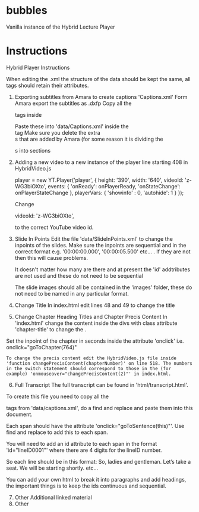 # bubbles
Vanilla instance of the Hybrid Lecture Player
# Instructions
Hybrid Player Instructions

When editing the .xml the structure of the data should be kept the same, all tags should retain their attributes.

1. Exporting subtitles from Amara to create captions 'Captions.xml'
Form Amara export the subtitles as .dxfp
Copy all the <p> tags inside <body region="bottom"><div>
Paste these into 'data/Captions.xml' inside the <div xml:id="captions"></div> tag
Make sure you delete the extra <div></div> s that are added by Amara (for some reason it is dividing the <p> s into sections

2. Adding a new video to a new instance of the player
line starting 408 in HybridVideo.js

	player = new YT.Player('player', {
    		height: '390',
    		width: '640',
    		videoId: 'z-WG3biOXto',
    		events: {
      			'onReady': onPlayerReady,
      			'onStateChange': onPlayerStateChange
    		},
    		playerVars: {
         	'showinfo' : 0,
         	'autohide': 1
    		}
  	});

	Change

	videoId: 'z-WG3biOXto', 

	to the correct YouTube video id.


3. Slide In Points
Edit the file 'data/SlideInPoints.xml' to change the inpoints of the slides. Make sure the inpoints are sequential and in the correct format e.g. '00:00:00.000', '00:00:05.500' etc... . If they are not then this will cause problems.

	It doesn't matter how many are there and at present the 'id' addtributes are not used and these do not need to be sequential

	The slide images should all be contained in the 'images' folder, these do not need to be named in any particular format.

4. Change Title
In index.html edit lines 48 and 49 to change the title

5. Change Chapter Heading Titles and Chapter Precis Content
In 'index.html' change the <span> content inside the divs with class attribute 'chapter-title' to change the .

Set the inpoint of the chapter in seconds inside the attribute 'onclick' i.e. onclick="goToChapter(764)"

	To change the precis content edit the HybridVideo.js file inside  'function changePrecisContent(chapterNumber)' on line 518. The numbers in the switch statement should correspond to those in the (for example) 'onmouseover="changePrecisContent(2)"' in index.html.

6. Full Transcript
The full transcript can be found in 'html/transcript.html'.

To create this file you need to copy all the <p> tags from 'data/captions.xml', do a find and replace and paste them into this document.

Each span should have the attribute 'onclick="goToSentence(this)"'. Use find and replace to add this to each span.

You will need to add an id attribute to each span in the format 'id="lineID0001"' where there are 4 digits for the lineID number.

So each line should be in this format:
<span id="lineID0001" begin="00:00:03.436" end="00:00:05.748" onclick="goToSentence(this)">So, ladies and gentleman. Let’s take a seat.</span>
<span id="lineID0002" begin="00:00:05.748" end="00:00:07.303" onclick="goToSentence(this)">We will be starting shortly.</span>
etc...

You can add your own html to break it into paragraphs and add headings, the important things is to keep the ids continuous and sequential.

7. Other
Additional linked material
8. Other
